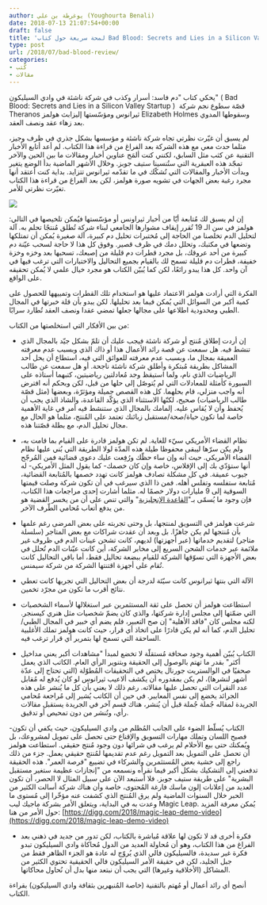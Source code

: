 ```yaml
---
author: يوغرطة بن علي (Youghourta Benali)
date: 2018-07-13 21:07:54+00:00
draft: false
title: 'لمحة سريعة حول كتاب Bad Blood: Secrets and Lies in a Silicon Valley Startup'
type: post
url: /2018/07/bad-blood-review/
categories:
- كُتب
- مقالات
---
```


يحكي كتاب "دم فاسد: أسرار وكذب في شركة ناشئة في وادي السيليكون" ( Bad Blood: Secrets and Lies in a Silicon Valley Startup )  قصّة سطوع نجم شركة Theranos ثيرانوس ومؤسّستها إليزابث هولمز Elizabeth Holmes وسقوطها المدوي بعد زهاء عقد ونصف العقد.




لم يسبق أن غيّرت نظرتي تجاه شركة ناشئة و مؤسسها بشكل جذري في ظرف وجيز، مثلما حدث معي مع هذه الشركة بعد الفراغ من قراءة هذا الكتاب. لم أعد أتابع الأخبار التقنية عن كثب مثل السابق، لكنني كنت ألمَح عناوين أخبار ومقالات ما بين الحين والآخر تمجّد هذه العبقرية التي ستُنسينا ستيف جوبز. وخلال الأشهر الماضية بدأ الوضع يتغير وبدأت الأخبار والمقالات التي تُشكّك في ما تقدّمه ثيرانوس تتزايد. بداية كنت أعتقد أنها مجرد رغبة بعض الجهات في تشويه صورة هولمز، لكن بعد الفراغ من قراءة هذا الكتاب تغيّرت نظرتي للأمر.




[![](http://www.it-scoop.com/wp-content/uploads/2018/07/Bad-Blood-Secrets-and-Lies-in-a-Silicon-Valley-Startup-.jpg)
](http://www.it-scoop.com/2018/07/bad-blood-review/bad-blood-secrets-and-lies-in-a-silicon-valley-startup/)




إن لم يسبق لك مُتابعة أيّا من أخبار ثيراونس أو مؤسّستها فيُمكن تلخيصها في التالي: هولمز في سن الـ 19 تُقرر إيقاف مشوارها الجامعي لبناء شركة تُطلق مُنتجًا تحلم به. آلة لتحليل الدم تخلصنا من الحاجة إلى مُختبرات تحليل دم كبيرة، آلة صغيرة يُمكن أن تمتلكها وتضعها في مكتبك، وتحلل دمك في ظرف قصير. وفوق كل هذا لا حاجة لسحب عيّنة دم كبيرة من أحد عروقك، بل مجرد قطرات دم قليلة من إصبعك، تسحبها بعد وخزه وخزة خفيفة، قطرات دم قليلة تسمح لك بالقيام بجميع التحاليل والاختبارات التي ترغب فيها في آن واحد. كل هذا يبدو رائعًا، لكن كما يُبيّن الكتاب هو مجرد خيال علمي لا يُمكن تحقيقه على الواقع.




الفكرة التي أرادت هولمز الاعتماد عليها هو استخدام تلك القطرات وتمييهها للحصول على كمية أكبر من السوائل التي يُمكن فيما بعد تحليلها. لكن يبدو بأن قلة خبرتها في المجال الطبي ومحدودية اطلاعها على مجالها جعلها تمضي عقدا ونصف العقد تُطارد سرابًا.




من بين الأفكار التي استخلصتها من الكتاب:




- إن أردت إطلاق مُنتج أو شركة ناشئة فيجب عليك أن تلمّ بشكل جيّد بالمجال الذي تنشط فيه. هل سمعت عن قصة رائد الأعمال هذا أو ذاك الذي وبسبب عدم معرفته العميقة بمجال ما، وبسبب عدم معرفته للعوائق التي فيه، استطاع أن يحل أحد المشاكل بطريقة مُبتكرة وأطلق شركة ناشئة ناجحة. أو هل سمعت عن طالب الرياضيات الذي نام، ولما استيقظ وجد مُعادلتين رياضيتين، كتبهما أستاذه على السبورة كأمثلة للمعادلات التي لم يُتوصّل إلى حلها من قبل، لكن وبحكم أنه افترض أنه واجب منزلي، قام بحلهما. كل هذه القصص جميلة ومؤثرّة، وبعضها (مثل قصّة طالب الرياضيات) صحيح، لكنّها الاستثناء الذي يؤكّد القاعدة، والشاذ الذي يجب أن يُحفظ وأن لا يُقاس عليه. إلمامك بالمجال الذي ستنشط فيه أمر في غاية الأهمية خاصة لما تكون حياة/صحة/مستقبل زبائنك تعتمد على المُنتج، مثلما هو الحال مع مجال تحليل الدم، مع بطلة قصّتنا هذه.




- نظام القضاء الأمريكي سيّء للغاية. لم تكن هولمز قادرة على القيام بما قامت به، ولم يكن سرّها ليبقى محفوظا طيلة هذه المدّة لولا الطريقة التي بُني عليها نظام القضاء الأمريكي. حيث أنه وإن ساء حظّك ورُفِعت عليك دعوى قضائية فمن المُرجّح أنها ستؤدّي بك إلى الإفلاس، خاصة وإن كان خصمك- كما يقول المثل الأمريكي- له جيوب عميقة. في كل مشكلة تصادف هولمز كانت تهدد خصمها بالمُتابعة القضائية، مُتابعة ستفلسه وتفلس أهله. فمن ذا الذي سيرغب في أن تكون شركة وصلت قيمتها السوقية إلى 9 مليارات دولار خصمًا له. مثلما أشارت إحدى مراجعات هذا الكتاب، فإن وجود ما يُسمّى بـ"[القاعدة الإنجليزية](https://en.wikipedia.org/wiki/English_rule_%28attorney%27s_fees%29)" والتي تنص على أن من يخسر القضية هو من يدفع أتعاب مُحامي الطّرف الآخر.




- شرعت هولمز في التسويق لمنتجها، بل وحتى تجربته على بعض المرضى رغم علمها بأن مُنتجها لم يكن جاهزًا. بل وبعد أن عقدت شراكات مع بعض المتاجر (سلسلة متاجر) لتقديم خدماتها (عبر أجهزتها) لديهم، كانت تشحن عينات الدم في ظروف غير ملائمة عبر خدمات الشحن السريع إلى مخابر الشركة، أين كانت عيّنات الدم تُحلل في بعض الأجهزة التي تسوّقها الشركة للقيام ببضعة تحاليل فقط، أما باقي التحاليل كانت تُقام على أجهزة اقتنتها الشركة من شركة سيمنس.




- الآلة التي بنتها ثيرانوس كانت سيّئة لدرجة أن بعض التحاليل التي تجريها كانت تعطي نتائج أقرب ما تكون من مجرّد تخمين.




- استطاعت هولمز أن تحصل على ثقة المستثمرين عبر استغلالها لأسماء الشخصيات التي ضمّتها إلى مجلس إدارة شركتها، والذي كان يضمّ شخصيات مثل هنري كيسنجر. لكنه مجلس كان "فاقد الأهلية" إن صح التعبير، فلم يضم أي خبير في المجال الطبي/تحليل الدم، كما أنه لم يكن قادرًا على اتخاذ أي قرار، حيث كانت هولمز تملك الأغلبية الساحقة التي تسمح لها بتمرير أي قرار ترغب فيه.




- الكتاب يُبيّن أهمية وجود صحافة مُستقلّة لا تخضع لمبدأ "مشاهدات أكبر يعني مداخيل أكثر" بقدر ما تهتم بالوصول إلى الحقيقة وبتنوير الرأي العام. الكاتب الذي يعمل صحفيًا في الوالستريت جورنال يختص في التحقيقات المُطوّلة (التي تحتاج إلى عدّة أشهر لنشرها)، لم يكن بمقدوره أن يكشف ألاعيب ثيرانوس لو كان يُدفع له مُقابل عدد النقرات التي تحصل عليها مقالاته. رغم ذلك لا يعني بأن كل ما يُنشر على هذه الجرائد يخضع إلى نفس المعايير. في حين أن الكاتب يُشير إلى مُراجعة مُحامي الجريدة لمقاله جُملة جُملة قبل أن يُنشر، هناك قسم آخر في الجريدة يستقبل مقالات رأي، وتُنشر من دون تمحيص أو تدقيق.




-الكتاب يُسلّط الضوء على الجانب المُظلم من وادي السيليكون، حيث يكفي أن تكون فصيح اللسان وتملك مهارات التسويق والإقناع حتى تحصل على تمويل لمشروعك، بل ويُمكنك حتى بيع الأحلام لم يرغب في شرائها دون وجود مُنتج حقيقي. استطاعت هولمز أن تحصل على التمويل بعد التمويل رغم عدم تقديمها لمُنتج حقيقي يعمل. جزء من ذلك راجع إلى خشية بعض المُستثمرين والشركاء في تضييع "فرصة العمر". هذه الحقيقة تدفعني إلى التشكيك بشكل أكبر فيما نقرأه ونسمعه من "إنجازات عظيمة ستغير مستقبل البشرية" على طريقة ستيف جوبز. فلا أستبعد الآن على سبيل المثال لا الحصر، أن تكون العديد من إعلانات إلون ماسك فارغة المُحتوى، خاصة وأن هناك شركة أسالت الكثير من الحبر خلال السنوات الماضية ولم يرق المُنتج الذي كشفت عنه مؤخّرا إلى مُستوى ما وعدت به في البداية، ويتعلق الأمر بشركة ماجيك ليب Magic Leap. يُمكن معرفة المزيد حول الأمر من هنا: [https://digg.com/2018/magic-leap-demo-video](https://digg.com/2018/magic-leap-demo-video)




- فكرة أخرى قد لا تكون لها علاقة مُباشرة بالكتاب، لكن تدور من جديد في ذهني بعد الفراغ من هذا الكتاب، وهو أن مُحاولة العديد من الدول مُحاكاة وادي السيليكون تبدو فكرة غير سديدة، فالسيليكون فالي الذي يُروّج له عادة هو الجزء الظاهر فقط من جبل الجليد، لكن في حقيقة الأمر السيليكون فالي الحقيقية تحتوي الكثير من المشاكل (الأخلاقية وغيرها) التي يجب أن نبتعد منها بدل أن نُحاول محاكاتها.




أنصح أي رائد أعمال أو مُهتم بالتقنية (خاصة المُنبهرين بثقافة وادي السيليكون) بقراءة الكتاب.
